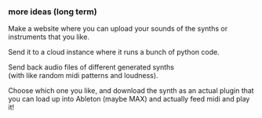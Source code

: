 ### more ideas (long term)

Make a website where you can upload your sounds of the synths or instruments
that you like.

Send it to a cloud instance where it runs a bunch of python code.

Send back audio files of different generated synths  
(with like random midi patterns and loudness).

Choose which one you like, and download the synth as an actual plugin
that you can load up into Ableton (maybe MAX) and actually feed midi and play it!
